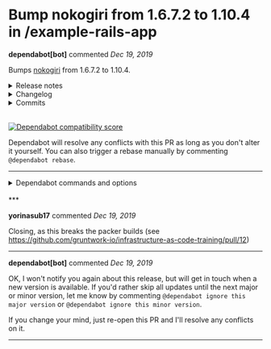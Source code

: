 # Bump nokogiri from 1.6.7.2 to 1.10.4 in /example-rails-app

**dependabot[bot]** commented *Dec 19, 2019*

Bumps [nokogiri](https://github.com/sparklemotion/nokogiri) from 1.6.7.2 to 1.10.4.
<details>
<summary>Release notes</summary>

*Sourced from [nokogiri's releases](https://github.com/sparklemotion/nokogiri/releases).*

> ## 1.10.4 / 2019-08-11
> 
> ### Security
> 
> #### Address CVE-2019-5477 ([#1915](https://github-redirect.dependabot.com/sparklemotion/nokogiri/issues/1915))
> 
> A command injection vulnerability in Nokogiri v1.10.3 and earlier allows commands to be executed in a subprocess by Ruby's `Kernel.open` method. Processes are vulnerable only if the undocumented method `Nokogiri::CSS::Tokenizer#load_file` is being passed untrusted user input.
> 
> This vulnerability appears in code generated by the Rexical gem versions v1.0.6 and earlier. Rexical is used by Nokogiri to generate lexical scanner code for parsing CSS queries. The underlying vulnerability was addressed in Rexical v1.0.7 and Nokogiri upgraded to this version of Rexical in Nokogiri v1.10.4.
> 
> This CVE's public notice is [sparklemotion/nokogiri#1915](https://github-redirect.dependabot.com/sparklemotion/nokogiri/issues/1915)
> 
> 
> ## 1.10.3 / 2019-04-22
> 
> ### Security Notes
> 
> [MRI] Pulled in upstream patch from libxslt that addresses CVE-2019-11068. Full details are available in [#1892](https://github-redirect.dependabot.com/sparklemotion/nokogiri/issues/1892). Note that this patch is not yet (as of 2019-04-22) in an upstream release of libxslt.
> 
> ## 1.10.2 / 2019-03-24
> 
> ### Security
> 
> * [MRI] Remove support from vendored libxml2 for future script macros. [#1871](https://github-redirect.dependabot.com/sparklemotion/nokogiri/issues/1871)
> * [MRI] Remove support from vendored libxml2 for server-side includes within attributes. [#1877](https://github-redirect.dependabot.com/sparklemotion/nokogiri/issues/1877)
> 
> 
> ### Bug fixes
> 
> * [JRuby] Fix node ownership in duplicated documents. [#1060](https://github-redirect.dependabot.com/sparklemotion/nokogiri/issues/1060)
> * [JRuby] Rethrow exceptions caught by Java SAX handler. [#1847, [#1872](https://github-redirect.dependabot.com/sparklemotion/nokogiri/issues/1872)] (Thanks, [@&#8203;adjam](https://github.com/adjam)!)
> 
> 
> 
> ## 1.10.1 / 2019-01-13
> 
> ### Features
> 
> * [MRI] During installation, handle Xcode 10's new library pathOS. [#1801, [#1851](https://github-redirect.dependabot.com/sparklemotion/nokogiri/issues/1851)] (Thanks, [@&#8203;mlj](https://github.com/mlj) and [@&#8203;deepj](https://github.com/deepj)!)
> * Avoid unnecessary creation of `Proc`s in many methods. [#1776](https://github-redirect.dependabot.com/sparklemotion/nokogiri/issues/1776) (Thanks, [@&#8203;chopraanmol1](https://github.com/chopraanmol1)!)
> 
> 
> ### Bug fixes
> 
> * CSS selector `:has()` now correctly matches against any descendant. Previously this selector matched against only direct children). [#350](https://github-redirect.dependabot.com/sparklemotion/nokogiri/issues/350) (Thanks, [@&#8203;Phrogz](https://github.com/Phrogz)!)
> * `NodeSet#attr` now returns `nil` if it's empty. Previously this raised a NoMethodError.
> * [MRI] XPath errors are no longer suppressed during `XSLT::Stylesheet#transform`. Previously these errors were suppressed which led to silent failures and a subsequent segfault. [#1802](https://github-redirect.dependabot.com/sparklemotion/nokogiri/issues/1802)
> 
> 
> 
></tr></table> ... (truncated)
</details>
<details>
<summary>Changelog</summary>

*Sourced from [nokogiri's changelog](https://github.com/sparklemotion/nokogiri/blob/master/CHANGELOG.md).*

> ## 1.10.4 / 2019-08-11
> 
> ### Security
> 
> #### Address CVE-2019-5477 ([#1915](https://github-redirect.dependabot.com/sparklemotion/nokogiri/issues/1915))
> 
> A command injection vulnerability in Nokogiri v1.10.3 and earlier allows commands to be executed in a subprocess by Ruby's `Kernel.open` method. Processes are vulnerable only if the undocumented method `Nokogiri::CSS::Tokenizer#load_file` is being passed untrusted user input.
> 
> This vulnerability appears in code generated by the Rexical gem versions v1.0.6 and earlier. Rexical is used by Nokogiri to generate lexical scanner code for parsing CSS queries. The underlying vulnerability was addressed in Rexical v1.0.7 and Nokogiri upgraded to this version of Rexical in Nokogiri v1.10.4.
> 
> This CVE's public notice is [sparklemotion/nokogiri#1915](https://github-redirect.dependabot.com/sparklemotion/nokogiri/issues/1915)
> 
> 
> ## 1.10.3 / 2019-04-22
> 
> ### Security Notes
> 
> [MRI] Pulled in upstream patch from libxslt that addresses CVE-2019-11068. Full details are available in [#1892](https://github-redirect.dependabot.com/sparklemotion/nokogiri/issues/1892). Note that this patch is not yet (as of 2019-04-22) in an upstream release of libxslt.
> 
> 
> ## 1.10.2 / 2019-03-24
> 
> ### Security
> 
> * [MRI] Remove support from vendored libxml2 for future script macros. [#1871](https://github-redirect.dependabot.com/sparklemotion/nokogiri/issues/1871)
> * [MRI] Remove support from vendored libxml2 for server-side includes within attributes. [#1877](https://github-redirect.dependabot.com/sparklemotion/nokogiri/issues/1877)
> 
> 
> ### Bug fixes
> 
> * [JRuby] Fix node ownership in duplicated documents. [#1060](https://github-redirect.dependabot.com/sparklemotion/nokogiri/issues/1060)
> * [JRuby] Rethrow exceptions caught by Java SAX handler. [#1847, [#1872](https://github-redirect.dependabot.com/sparklemotion/nokogiri/issues/1872)] (Thanks, [@&#8203;adjam](https://github.com/adjam)!)
> 
> 
> ## 1.10.1 / 2019-01-13
> 
> ### Features
> 
> * [MRI] During installation, handle Xcode 10's new library path. [#1801, [#1851](https://github-redirect.dependabot.com/sparklemotion/nokogiri/issues/1851)] (Thanks, [@&#8203;mlj](https://github.com/mlj) and [@&#8203;deepj](https://github.com/deepj)!)
> * Avoid unnecessary creation of `Proc`s in many methods. [#1776](https://github-redirect.dependabot.com/sparklemotion/nokogiri/issues/1776) (Thanks, [@&#8203;chopraanmol1](https://github.com/chopraanmol1)!)
> 
> 
> ### Bug fixes
> 
> * CSS selector `:has()` now correctly matches against any descendant. Previously this selector matched against only direct children). [#350](https://github-redirect.dependabot.com/sparklemotion/nokogiri/issues/350) (Thanks, [@&#8203;Phrogz](https://github.com/Phrogz)!)
> * `NodeSet#attr` now returns `nil` if it's empty. Previously this raised a NoMethodError.
> * [MRI] XPath errors are no longer suppressed during `XSLT::Stylesheet#transform`. Previously these errors were suppressed which led to silent failures and a subsequent segfault. [#1802](https://github-redirect.dependabot.com/sparklemotion/nokogiri/issues/1802)
> 
> 
> ## 1.10.0 / 2019-01-04
></tr></table> ... (truncated)
</details>
<details>
<summary>Commits</summary>

- [`beb832e`](https://github.com/sparklemotion/nokogiri/commit/beb832e3a67ba9aef1b4e83640bc8fd08fbc6da5) version bump to v1.10.4
- [`5d30128`](https://github.com/sparklemotion/nokogiri/commit/5d30128343573a9428c86efc758ba2c66e9f12dc) Merge branch '1915-css-tokenizer-load-file-vulnerability_v1.10.x' into v1.10.x
- [`c86b5fc`](https://github.com/sparklemotion/nokogiri/commit/c86b5fc02e5b50308d8de08b9a194aa71b701081) update CHANGELOG
- [`5fe449f`](https://github.com/sparklemotion/nokogiri/commit/5fe449fd3ab8cc25a71499128529c821c10dde83) regenerate lexical scanner using rexical 1.0.7
- [`6777008`](https://github.com/sparklemotion/nokogiri/commit/6777008202c1bde0520bb09fd1f02dee64dbcb60) eliminate `eval` from Builder#initialize
- [`47a7bc7`](https://github.com/sparklemotion/nokogiri/commit/47a7bc7d905207a9f5ccb2e6618e56d0ea78160a) rufo formatting
- [`094ecb1`](https://github.com/sparklemotion/nokogiri/commit/094ecb1f7057ec56f47ed910b0326b17ec88c0fe) rubocop security scan is run as part of the `test` rake target
- [`d068cd4`](https://github.com/sparklemotion/nokogiri/commit/d068cd43fe74966095af248410e442d09be3e8e5) add rubocop as a dev dependency
- [`45ee92b`](https://github.com/sparklemotion/nokogiri/commit/45ee92bcc0c0ad5195bab5e564704bb1e28aab17) adding a temporary pipeline for v1.10.x
- [`8e24af5`](https://github.com/sparklemotion/nokogiri/commit/8e24af59af22c0bf61376d8c9ae6a85e5b2ba3bd) version bump to v1.10.3
- Additional commits viewable in [compare view](https://github.com/sparklemotion/nokogiri/compare/v1.6.7.2...v1.10.4)
</details>
<br />

[![Dependabot compatibility score](https://dependabot-badges.githubapp.com/badges/compatibility_score?dependency-name=nokogiri&package-manager=bundler&previous-version=1.6.7.2&new-version=1.10.4)](https://help.github.com/articles/configuring-automated-security-fixes)

Dependabot will resolve any conflicts with this PR as long as you don't alter it yourself. You can also trigger a rebase manually by commenting `@dependabot rebase`.

[//]: # (dependabot-automerge-start)
[//]: # (dependabot-automerge-end)

---

<details>
<summary>Dependabot commands and options</summary>
<br />

You can trigger Dependabot actions by commenting on this PR:
- `@dependabot rebase` will rebase this PR
- `@dependabot recreate` will recreate this PR, overwriting any edits that have been made to it
- `@dependabot merge` will merge this PR after your CI passes on it
- `@dependabot squash and merge` will squash and merge this PR after your CI passes on it
- `@dependabot cancel merge` will cancel a previously requested merge and block automerging
- `@dependabot reopen` will reopen this PR if it is closed
- `@dependabot ignore this [patch|minor|major] version` will close this PR and stop Dependabot creating any more for this minor/major version (unless you reopen the PR or upgrade to it yourself)
- `@dependabot ignore this dependency` will close this PR and stop Dependabot creating any more for this dependency (unless you reopen the PR or upgrade to it yourself)
- `@dependabot use these labels` will set the current labels as the default for future PRs for this repo and language
- `@dependabot use these reviewers` will set the current reviewers as the default for future PRs for this repo and language
- `@dependabot use these assignees` will set the current assignees as the default for future PRs for this repo and language
- `@dependabot use this milestone` will set the current milestone as the default for future PRs for this repo and language

You can disable automated security fix PRs for this repo from the [Security Alerts page](https://github.com/gruntwork-io/infrastructure-as-code-training/network/alerts).

</details>
<br />
***


**yorinasub17** commented *Dec 19, 2019*

Closing, as this breaks the packer builds (see https://github.com/gruntwork-io/infrastructure-as-code-training/pull/12)
***

**dependabot[bot]** commented *Dec 19, 2019*

OK, I won't notify you again about this release, but will get in touch when a new version is available. If you'd rather skip all updates until the next major or minor version, let me know by commenting `@dependabot ignore this major version` or `@dependabot ignore this minor version`.

If you change your mind, just re-open this PR and I'll resolve any conflicts on it.
***


